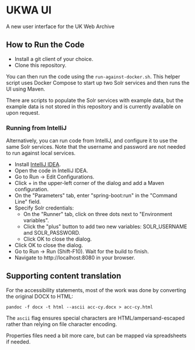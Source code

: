 # UKWA UI

A new user interface for the UK Web Archive

## How to Run the Code ##

* Install a git client of your choice.
* Clone this repository.

You can then run the code using the `run-against-docker.sh`. This helper script uses Docker Compose to start up two Solr services and then runs the UI using Maven.

There are scripts to populate the Solr services with example data, but the example data is not stored in this repository and is currently available on upon request.

### Running from IntelliJ

Alternatively, you can run code from IntelliJ, and configure it to use the same Solr services. Note that the username and password are not needed to run against local services.

* Install [IntelliJ IDEA](https://www.jetbrains.com/idea/).
* Open the code in IntelliJ IDEA.
* Go to Run -> Edit Configurations.
* Click + in the upper-left corner of the dialog and add a Maven configuration.
* On the "Parameters" tab, enter "spring-boot:run" in the "Command Line" field.
* Specify Solr credentials:
    * On the "Runner" tab, click on three dots next to "Environment variables".
    * Сlick the "plus" button to add two new variables: SOLR\_USERNAME and SOLR\_PASSWORD.
    * Click OK to close the dialog.
* Click OK to close the dialog.
* Go to Run -> Run (Shift-F10). Wait for the build to finish.
* Navigate to http://localhost:8080 in your browser.

## Supporting content translation ##

For the accessibility statements, most of the work was done by converting the original DOCX to HTML:

    pandoc -f docx -t html --ascii acc-cy.docx > acc-cy.html

The `ascii` flag ensures special characters are HTML/ampersand-escaped rather than relying on file character encoding.

Properties files need a bit more care, but can be mapped via spreadsheets if needed.


